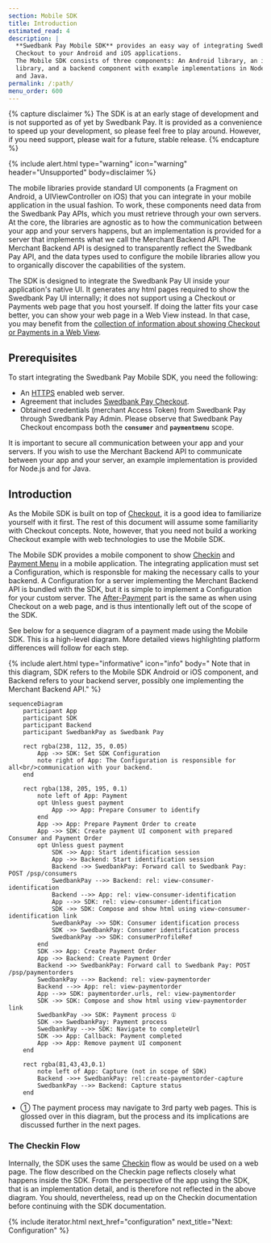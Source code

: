 ```yaml
---
section: Mobile SDK
title: Introduction
estimated_read: 4
description: |
  **Swedbank Pay Mobile SDK** provides an easy way of integrating Swedbank Pay
  Checkout to your Android and iOS applications.
  The Mobile SDK consists of three components: An Android library, an iOS
  library, and a backend component with example implementations in Node.js
  and Java.
permalink: /:path/
menu_order: 600
---
```


{% capture disclaimer %}
The SDK is at an early stage of development
and is not supported as of yet by Swedbank Pay. It is provided as a
convenience to speed up your development, so please feel free to play around.
However, if you need support, please wait for a future, stable release.
{% endcapture %}

{% include alert.html type="warning" icon="warning" header="Unsupported"
body=disclaimer %}

The mobile libraries provide standard UI components (a Fragment on Android, a UIViewController on iOS) that you can integrate in your mobile application in the usual fashion. To work, these components need data from the Swedbank Pay APIs, which you must retrieve through your own servers. At the core, the libraries are agnostic as to how the communication between your app and your servers happens, but an implementation is provided for a server that implements what we call the Merchant Backend API. The Merchant Backend API is designed to transparently reflect the Swedbank Pay API, and the data types used to configure the mobile libraries allow you to organically discover the capabilities of the system.

The SDK is designed to integrate the Swedbank Pay UI inside your application's native UI. It generates any html pages required to show the Swedbank Pay UI internally; it does not support using a Checkout or Payments web page that you host yourself. If doing the latter fits your case better, you can show your web page in a Web View instead. In that case, you may benefit from the [collection of information about showing Checkout or Payments in a Web View][plain-webview].

## Prerequisites

To start integrating the Swedbank Pay Mobile SDK, you need the following:

*   An [HTTPS][https] enabled web server.
*   Agreement that includes [Swedbank Pay Checkout][checkout].
*   Obtained credentials (merchant Access Token) from Swedbank Pay through
    Swedbank Pay Admin. Please observe that Swedbank Pay Checkout encompass
    both the **`consumer`** and **`paymentmenu`** scope.

It is important to secure all communication between your app and your servers. If you wish to use the Merchant Backend API to communicate between your app and your server, an example implementation is provided for Node.js and for Java.

## Introduction

As the Mobile SDK is built on top of [Checkout][checkout], it is a good idea to familiarize yourself with it first. The rest of this document will assume some familiarity with Checkout concepts. Note, however, that you need not build a working Checkout example with web technologies to use the Mobile SDK.

The Mobile SDK provides a mobile component to show [Checkin][checkin] and [Payment Menu][payment-menu] in a mobile application. The integrating application must set a Configuration, which is responsble for making the necessary calls to your backend. A Configuration for a server implementing the Merchant Backend API is bundled with the SDK, but it is simple to implement a Configuration for your custom server. The [After-Payment][after-payment-capture] part is the same as when using Checkout on a web page, and is thus intentionally left out of the scope of the SDK.

See below for a sequence diagram of a payment made using the Mobile SDK. This is a high-level diagram. More detailed views highlighting platform differences will follow for each step.

{% include alert.html type="informative" icon="info" body="
Note that in this diagram, SDK refers to the Mobile SDK Android or iOS component, and Backend refers to your backend server, possibly one implementing the Merchant Backend API." %}

```mermaid
sequenceDiagram
    participant App
    participant SDK
    participant Backend
    participant SwedbankPay as Swedbank Pay

    rect rgba(238, 112, 35, 0.05)
        App ->> SDK: Set SDK Configuration
        note right of App: The Configuration is responsible for all<br/>communication with your backend.
    end

    rect rgba(138, 205, 195, 0.1)
        note left of App: Payment
        opt Unless guest payment
            App ->> App: Prepare Consumer to identify
        end
        App ->> App: Prepare Payment Order to create
        App ->> SDK: Create payment UI component with prepared Consumer and Payment Order
        opt Unless guest payment
            SDK ->> App: Start identification session
            App ->> Backend: Start identification session
            Backend ->> SwedbankPay: Forward call to Swedbank Pay: POST /psp/consumers
            SwedbankPay -->> Backend: rel: view-consumer-identification
            Backend -->> App: rel: view-consumer-identification
            App -->> SDK: rel: view-consumer-identification
            SDK ->> SDK: Compose and show html using view-consumer-identification link
            SwedbankPay ->> SDK: Consumer identification process
            SDK ->> SwedbankPay: Consumer identification process
            SwedbankPay ->> SDK: consumerProfileRef
        end
        SDK ->> App: Create Payment Order
        App ->> Backend: Create Payment Order
        Backend ->> SwedbankPay: Forward call to Swedbank Pay: POST /psp/paymentorders
        SwedbankPay -->> Backend: rel: view-paymentorder
        Backend -->> App: rel: view-paymentorder
        App -->> SDK: paymentorder.urls, rel: view-paymentorder
        SDK ->> SDK: Compose and show html using view-paymentorder link
        SwedbankPay ->> SDK: Payment process ①
        SDK ->> SwedbankPay: Payment process
        SwedbankPay -->> SDK: Navigate to completeUrl
        SDK ->> App: Callback: Payment completed
        App ->> App: Remove payment UI component
    end

    rect rgba(81,43,43,0.1)
        note left of App: Capture (not in scope of SDK)
        Backend ->>+ SwedbankPay: rel:create-paymentorder-capture
        SwedbankPay -->> Backend: Capture status
    end
```

*   ① The payment process may navigate to 3rd party web pages. This is glossed over in this diagram, but the process and its implications are discussed further in the next pages.

### The Checkin Flow

Internally, the SDK uses the same [Checkin][checkin] flow as would be used on a web page. The flow described on the Checkin page reflects closely what happens inside the SDK. From the perspective of the app using the SDK, that is an implementation detail, and is therefore not reflected in the above diagram. You should, nevertheless, read up on the Checkin documentation before continuing with the SDK documentation.

{% include iterator.html next_href="configuration"
                         next_title="Next: Configuration" %}

[plain-webview]: plain-webview
[checkout]: /checkout/v2
[https]: /introduction#connection-and-protocol
[checkin]: /checkout/v2/checkin
[payment-menu]: /checkout/v2/payment-menu
[after-payment-capture]: /checkout/v2/capture
